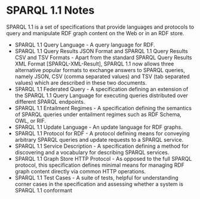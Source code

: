 # SPARQL 1.1 Notes

SPARQL 1.1 is a set of specifications that provide languages and protocols to query and manipulate RDF graph content on the Web or in an RDF store.

- SPARQL 1.1 Query Language - A query language for RDF.
- SPARQL 1.1 Query Results JSON Format and SPARQL 1.1 Query Results CSV and TSV Formats - Apart from the standard SPARQL Query Results XML Format [SPARQL-XML-Result], SPARQL 1.1 now allows three alternative popular formats to exchange answers to SPARQL queries, namely JSON, CSV (comma separated values) and TSV (tab separated values) which are described in these two documents.
- SPARQL 1.1 Federated Query - A specification defining an extension of the SPARQL 1.1 Query Language for executing queries distributed over different SPARQL endpoints.
- SPARQL 1.1 Entailment Regimes - A specification defining the semantics of SPARQL queries under entailment regimes such as RDF Schema, OWL, or RIF.
- SPARQL 1.1 Update Language - An update language for RDF graphs.
- SPARQL 1.1 Protocol for RDF - A protocol defining means for conveying arbitrary SPARQL queries and update requests to a SPARQL service.
- SPARQL 1.1 Service Description - A specification defining a method for discovering and a vocabulary for describing SPARQL services.
- SPARQL 1.1 Graph Store HTTP Protocol - As opposed to the full SPARQL protocol, this specification defines minimal means for managing RDF graph content directly via common HTTP operations.
- SPARQL 1.1 Test Cases - A suite of tests, helpful for understanding corner cases in the specification and assessing whether a system is SPARQL 1.1 conformant
